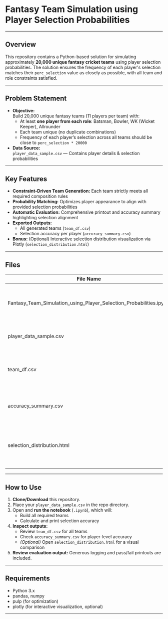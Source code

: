 # Fantasy Team Simulation using Player Selection Probabilities



---

## Overview

This repository contains a Python-based solution for simulating approximately **20,000 unique fantasy cricket teams** using player selection probabilities. The solution ensures the frequency of each player's selection matches their `perc_selection` value as closely as possible, with all team and role constraints satisfied.

---

## Problem Statement

- **Objective:**  
  Build 20,000 unique fantasy teams (11 players per team) with:
  - At least **one player from each role**: Batsman, Bowler, WK (Wicket Keeper), Allrounder
  - Each team unique (no duplicate combinations)
  - Frequency of each player’s selection across all teams should be close to `perc_selection * 20000`
- **Data Source:**  
  `player_data_sample.csv` — Contains player details & selection probabilities

---

## Key Features

- **Constraint-Driven Team Generation:** Each team strictly meets all required composition rules
- **Probability Matching:** Optimizes player appearance to align with provided selection probabilities
- **Automatic Evaluation:** Comprehensive printout and accuracy summary highlighting selection alignment
- **Exported Outputs:** 
  - All generated teams (`team_df.csv`)
  - Selection accuracy per player (`accuracy_summary.csv`)
- **Bonus:** (Optional) Interactive selection distribution visualization via Plotly (`selection_distribution.html`)

---

## Files

| File Name                                                             | Description                                                           |
|-----------------------------------------------------------------------|-----------------------------------------------------------------------|
| Fantasy_Team_Simulation_using_Player_Selection_Probabilities.ipynb     | Main Jupyter Notebook with full logic and outputs                     |
| player_data_sample.csv                                                | Source CSV with player selection probabilities                        |
| team_df.csv                                                           | Generated teams with player details & team assignment                 |
| accuracy_summary.csv                                                  | Player-level actual vs. expected selection accuracy                   |
| selection_distribution.html                                            | *(Optional)* Interactive chart with target vs. actual selection rates |

---

## How to Use

1. **Clone/Download** this repository.
2. Place your `player_data_sample.csv` in the repo directory.
3. Open and **run the notebook** (`.ipynb`), which will:
   - Build all required teams
   - Calculate and print selection accuracy
4. **Inspect outputs:**  
   - Review `team_df.csv` for all teams  
   - Check `accuracy_summary.csv` for player-level accuracy
   - *(Optional)* Open `selection_distribution.html` for a visual comparison
5. **Review evaluation output:** Generous logging and pass/fail printouts are included.

---

## Requirements

- Python 3.x
- pandas, numpy
- pulp (for optimization)
- plotly (for interactive visualization, optional)


---

